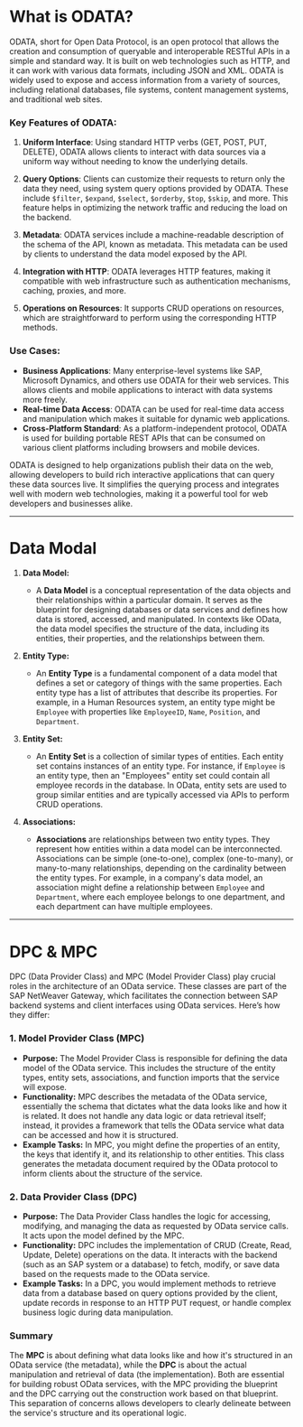 # What is ODATA?

ODATA, short for Open Data Protocol, is an open protocol that allows the creation and consumption of queryable and interoperable RESTful APIs in a simple and standard way. It is built on web technologies such as HTTP, and it can work with various data formats, including JSON and XML. ODATA is widely used to expose and access information from a variety of sources, including relational databases, file systems, content management systems, and traditional web sites.

### Key Features of ODATA:

1. **Uniform Interface**: Using standard HTTP verbs (GET, POST, PUT, DELETE), ODATA allows clients to interact with data sources via a uniform way without needing to know the underlying details.

2. **Query Options**: Clients can customize their requests to return only the data they need, using system query options provided by ODATA. These include `$filter`, `$expand`, `$select`, `$orderby`, `$top`, `$skip`, and more. This feature helps in optimizing the network traffic and reducing the load on the backend.

3. **Metadata**: ODATA services include a machine-readable description of the schema of the API, known as metadata. This metadata can be used by clients to understand the data model exposed by the API.

4. **Integration with HTTP**: ODATA leverages HTTP features, making it compatible with web infrastructure such as authentication mechanisms, caching, proxies, and more.

5. **Operations on Resources**: It supports CRUD operations on resources, which are straightforward to perform using the corresponding HTTP methods.

### Use Cases:
- **Business Applications**: Many enterprise-level systems like SAP, Microsoft Dynamics, and others use ODATA for their web services. This allows clients and mobile applications to interact with data systems more freely.
- **Real-time Data Access**: ODATA can be used for real-time data access and manipulation which makes it suitable for dynamic web applications.
- **Cross-Platform Standard**: As a platform-independent protocol, ODATA is used for building portable REST APIs that can be consumed on various client platforms including browsers and mobile devices.

ODATA is designed to help organizations publish their data on the web, allowing developers to build rich interactive applications that can query these data sources live. It simplifies the querying process and integrates well with modern web technologies, making it a powerful tool for web developers and businesses alike.

--- 

# Data Modal 

1. **Data Model:**
   - A **Data Model** is a conceptual representation of the data objects and their relationships within a particular domain. It serves as the blueprint for designing databases or data services and defines how data is stored, accessed, and manipulated. In contexts like OData, the data model specifies the structure of the data, including its entities, their properties, and the relationships between them.

2. **Entity Type:**
   - An **Entity Type** is a fundamental component of a data model that defines a set or category of things with the same properties. Each entity type has a list of attributes that describe its properties. For example, in a Human Resources system, an entity type might be `Employee` with properties like `EmployeeID`, `Name`, `Position`, and `Department`.

3. **Entity Set:**
   - An **Entity Set** is a collection of similar types of entities. Each entity set contains instances of an entity type. For instance, if `Employee` is an entity type, then an "Employees" entity set could contain all employee records in the database. In OData, entity sets are used to group similar entities and are typically accessed via APIs to perform CRUD operations.

4. **Associations:**
   - **Associations** are relationships between two entity types. They represent how entities within a data model can be interconnected. Associations can be simple (one-to-one), complex (one-to-many), or many-to-many relationships, depending on the cardinality between the entity types. For example, in a company's data model, an association might define a relationship between `Employee` and `Department`, where each employee belongs to one department, and each department can have multiple employees.

--- 

# DPC & MPC

DPC (Data Provider Class) and MPC (Model Provider Class) play crucial roles in the architecture of an OData service. These classes are part of the SAP NetWeaver Gateway, which facilitates the connection between SAP backend systems and client interfaces using OData services. Here’s how they differ:

### 1. Model Provider Class (MPC)
- **Purpose:** The Model Provider Class is responsible for defining the data model of the OData service. This includes the structure of the entity types, entity sets, associations, and function imports that the service will expose.
- **Functionality:** MPC describes the metadata of the OData service, essentially the schema that dictates what the data looks like and how it is related. It does not handle any data logic or data retrieval itself; instead, it provides a framework that tells the OData service what data can be accessed and how it is structured.
- **Example Tasks:** In MPC, you might define the properties of an entity, the keys that identify it, and its relationship to other entities. This class generates the metadata document required by the OData protocol to inform clients about the structure of the service.

### 2. Data Provider Class (DPC)
- **Purpose:** The Data Provider Class handles the logic for accessing, modifying, and managing the data as requested by OData service calls. It acts upon the model defined by the MPC.
- **Functionality:** DPC includes the implementation of CRUD (Create, Read, Update, Delete) operations on the data. It interacts with the backend (such as an SAP system or a database) to fetch, modify, or save data based on the requests made to the OData service.
- **Example Tasks:** In a DPC, you would implement methods to retrieve data from a database based on query options provided by the client, update records in response to an HTTP PUT request, or handle complex business logic during data manipulation.

### Summary
The **MPC** is about defining what data looks like and how it's structured in an OData service (the metadata), while the **DPC** is about the actual manipulation and retrieval of data (the implementation). Both are essential for building robust OData services, with the MPC providing the blueprint and the DPC carrying out the construction work based on that blueprint. This separation of concerns allows developers to clearly delineate between the service's structure and its operational logic.

